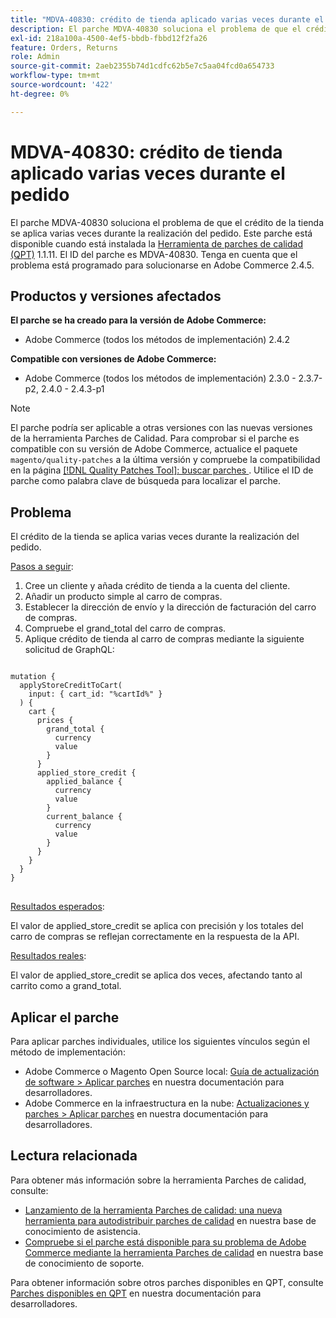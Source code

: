 ```yaml
---
title: "MDVA-40830: crédito de tienda aplicado varias veces durante el pedido"
description: El parche MDVA-40830 soluciona el problema de que el crédito de la tienda se aplica varias veces durante la realización del pedido. Este parche está disponible cuando está instalada la [Quality Patches Tool (QPT)](/help/announcements/adobe-commerce-announcements/magento-quality-patches-released-new-tool-to-self-serve-quality-patches.md) 1.1.11. El ID del parche es MDVA-40830. Tenga en cuenta que el problema está programado para solucionarse en Adobe Commerce 2.4.5.
exl-id: 218a100a-4500-4ef5-bbdb-fbbd12f2fa26
feature: Orders, Returns
role: Admin
source-git-commit: 2aeb2355b74d1cdfc62b5e7c5aa04fcd0a654733
workflow-type: tm+mt
source-wordcount: '422'
ht-degree: 0%

---
```


# MDVA-40830: crédito de tienda aplicado varias veces durante el pedido

El parche MDVA-40830 soluciona el problema de que el crédito de la tienda se aplica varias veces durante la realización del pedido. Este parche está disponible cuando está instalada la [Herramienta de parches de calidad (QPT)](/help/announcements/adobe-commerce-announcements/magento-quality-patches-released-new-tool-to-self-serve-quality-patches.md) 1.1.11. El ID del parche es MDVA-40830. Tenga en cuenta que el problema está programado para solucionarse en Adobe Commerce 2.4.5.

## Productos y versiones afectados

**El parche se ha creado para la versión de Adobe Commerce:**

* Adobe Commerce (todos los métodos de implementación) 2.4.2

**Compatible con versiones de Adobe Commerce:**

* Adobe Commerce (todos los métodos de implementación) 2.3.0 - 2.3.7-p2, 2.4.0 - 2.4.3-p1

>[!NOTE]
>
>El parche podría ser aplicable a otras versiones con las nuevas versiones de la herramienta Parches de Calidad. Para comprobar si el parche es compatible con su versión de Adobe Commerce, actualice el paquete `magento/quality-patches` a la última versión y compruebe la compatibilidad en la página [[!DNL Quality Patches Tool]: buscar parches ](https://experienceleague.adobe.com/tools/commerce-quality-patches/index.html). Utilice el ID de parche como palabra clave de búsqueda para localizar el parche.

## Problema

El crédito de la tienda se aplica varias veces durante la realización del pedido.

<u>Pasos a seguir</u>:

1. Cree un cliente y añada crédito de tienda a la cuenta del cliente.
1. Añadir un producto simple al carro de compras.
1. Establecer la dirección de envío y la dirección de facturación del carro de compras.
1. Compruebe el grand_total del carro de compras.
1. Aplique crédito de tienda al carro de compras mediante la siguiente solicitud de GraphQL:

<pre>
<code class="language-graphql">
mutation {
  applyStoreCreditToCart(
    input: { cart_id: "%cartId%" }
  ) {
    cart {
      prices {
        grand_total {
          currency
          value
        }
      }
      applied_store_credit {
        applied_balance {
          currency
          value
        }
        current_balance {
          currency
          value
        }
      }
    }
  }
}
</code>
</pre>

<u>Resultados esperados</u>:

El valor de applied_store_credit se aplica con precisión y los totales del carro de compras se reflejan correctamente en la respuesta de la API.

<u>Resultados reales</u>:

El valor de applied_store_credit se aplica dos veces, afectando tanto al carrito como a grand_total.

## Aplicar el parche

Para aplicar parches individuales, utilice los siguientes vínculos según el método de implementación:

* Adobe Commerce o Magento Open Source local: [Guía de actualización de software > Aplicar parches](https://experienceleague.adobe.com/en/docs/commerce-operations/tools/quality-patches-tool/usage) en nuestra documentación para desarrolladores.
* Adobe Commerce en la infraestructura en la nube: [Actualizaciones y parches > Aplicar parches](https://experienceleague.adobe.com/en/docs/commerce-cloud-service/user-guide/develop/upgrade/apply-patches) en nuestra documentación para desarrolladores.

## Lectura relacionada

Para obtener más información sobre la herramienta Parches de calidad, consulte:

* [Lanzamiento de la herramienta Parches de calidad: una nueva herramienta para autodistribuir parches de calidad](/help/announcements/adobe-commerce-announcements/magento-quality-patches-released-new-tool-to-self-serve-quality-patches.md) en nuestra base de conocimiento de asistencia.
* [Compruebe si el parche está disponible para su problema de Adobe Commerce mediante la herramienta Parches de calidad](/help/support-tools/patches-available-in-qpt-tool/check-patch-for-magento-issue-with-magento-quality-patches.md) en nuestra base de conocimiento de soporte.

Para obtener información sobre otros parches disponibles en QPT, consulte [Parches disponibles en QPT](https://experienceleague.adobe.com/tools/commerce-quality-patches/index.html) en nuestra documentación para desarrolladores.
